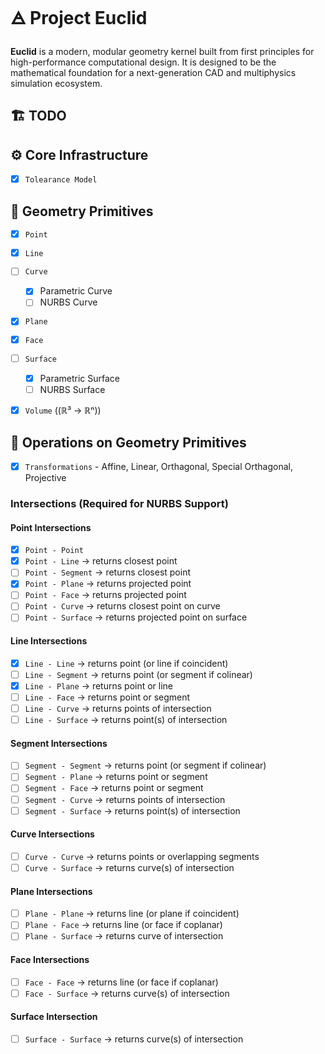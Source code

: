 # 🜁 Project Euclid

**Euclid** is a modern, modular geometry kernel built from first principles for high-performance computational design. It is designed to be the mathematical foundation for a next-generation CAD and multiphysics simulation ecosystem.

## 🏗️ TODO

## ⚙️ Core Infrastructure

- [x] `Tolearance Model`

## 📐 Geometry Primitives

- [x] `Point`
- [x] `Line`
- [ ] `Curve`
    - [x] Parametric Curve
    - [ ] NURBS Curve
- [x] `Plane`
- [x] `Face`
- [ ] `Surface`
    - [x] Parametric Surface
    - [ ] NURBS Surface
- [x] `Volume` ((ℝ³ → ℝⁿ))


## 🧮 Operations on Geometry Primitives
- [x] `Transformations` - Affine, Linear, Orthagonal, Special Orthagonal, Projective

### Intersections (Required for NURBS Support)

#### Point Intersections
- [x] `Point - Point`
- [x] `Point - Line` → returns closest point
- [ ] `Point - Segment` → returns closest point
- [x] `Point - Plane` → returns projected point
- [ ] `Point - Face` → returns projected point
- [ ] `Point - Curve` → returns closest point on curve
- [ ] `Point - Surface` → returns projected point on surface

#### Line Intersections
- [x] `Line - Line` → returns point (or line if coincident)
- [ ] `Line - Segment` → returns point (or segment if colinear)
- [x] `Line - Plane` → returns point or line
- [ ] `Line - Face` → returns point or segment
- [ ] `Line - Curve` → returns points of intersection
- [ ] `Line - Surface` → returns point(s) of intersection

#### Segment Intersections
- [ ] `Segment - Segment` → returns point (or segment if colinear)
- [ ] `Segment - Plane` → returns point or segment
- [ ] `Segment - Face` → returns point or segment
- [ ] `Segment - Curve` → returns points of intersection
- [ ] `Segment - Surface` → returns point(s) of intersection

#### Curve Intersections
- [ ] `Curve - Curve` → returns points or overlapping segments
- [ ] `Curve - Surface` → returns curve(s) of intersection

#### Plane Intersections
- [ ] `Plane - Plane` → returns line (or plane if coincident)
- [ ] `Plane - Face` → returns line (or face if coplanar)
- [ ] `Plane - Surface` → returns curve of intersection

#### Face Intersections
- [ ] `Face - Face` → returns line (or face if coplanar)
- [ ] `Face - Surface` → returns curve(s) of intersection

#### Surface Intersection
- [ ] `Surface - Surface` → returns curve(s) of intersection
